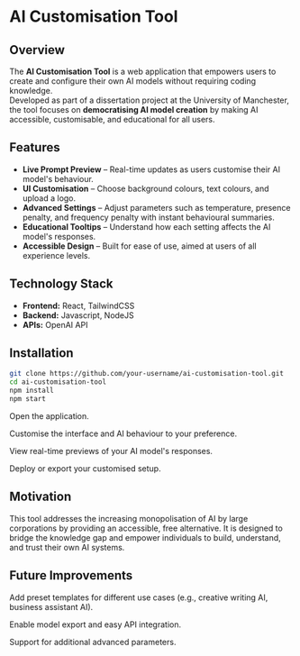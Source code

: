# AI Customisation Tool

## Overview
The **AI Customisation Tool** is a web application that empowers users to create and configure their own AI models without requiring coding knowledge.  
Developed as part of a dissertation project at the University of Manchester, the tool focuses on **democratising AI model creation** by making AI accessible, customisable, and educational for all users.

## Features

- **Live Prompt Preview** – Real-time updates as users customise their AI model's behaviour.
- **UI Customisation** – Choose background colours, text colours, and upload a logo.
- **Advanced Settings** – Adjust parameters such as temperature, presence penalty, and frequency penalty with instant behavioural summaries.
- **Educational Tooltips** – Understand how each setting affects the AI model's responses.
- **Accessible Design** – Built for ease of use, aimed at users of all experience levels.

## Technology Stack

- **Frontend:** React, TailwindCSS
- **Backend:** Javascript, NodeJS
- **APIs:** OpenAI API

## Installation

```bash
git clone https://github.com/your-username/ai-customisation-tool.git
cd ai-customisation-tool
npm install
npm start
```

Open the application.

Customise the interface and AI behaviour to your preference.

View real-time previews of your AI model's responses.

Deploy or export your customised setup.

## Motivation

This tool addresses the increasing monopolisation of AI by large corporations by providing an accessible, free alternative. It is designed to bridge the knowledge gap and empower individuals to build, understand, and trust their own AI systems.

## Future Improvements
Add preset templates for different use cases (e.g., creative writing AI, business assistant AI).

Enable model export and easy API integration.

Support for additional advanced parameters.
